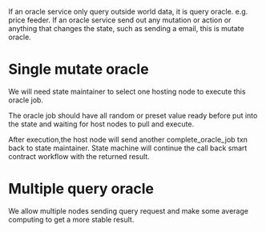 
If an oracle service only query outside world data, it is query oracle. e.g. price feeder.
If an oracle service send out any mutation or action or anything that changes the state, such as sending a email, this is mutate oracle.

# Single mutate oracle

We will need state maintainer to select one hosting node to execute this oracle job.

The oracle job should have all random or preset value ready before put into the state and waiting for host nodes to pull and execute.

After execution,the host node will send another complete_oracle_job txn back to state maintainer. State machine will continue the call back smart contract workflow with the returned result.

# Multiple query oracle

We allow multiple nodes sending query request and make some average computing to get a more stable result.

